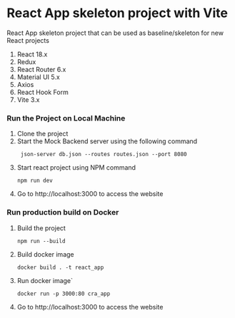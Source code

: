# React App skeleton project with Vite

React App skeleton project that can be used as baseline/skeleton for new React projects

1. React 18.x
2. Redux
3. React Router 6.x
4. Material UI 5.x
5. Axios
6. React Hook Form
7. Vite 3.x

### Run the Project on Local Machine

1. Clone the project
2. Start the Mock Backend server using the following command
   ```shell
    json-server db.json --routes routes.json --port 8080
   ```
3. Start react project using NPM command
    ```shell
    npm run dev
    ```
4. Go to http://localhost:3000 to access the website

### Run production build on Docker

1. Build the project
   ```shell
   npm run --build
    ```
2. Build docker image
    ```shell
    docker build . -t react_app
    ```
3. Run docker image`

    ```shell
    docker run -p 3000:80 cra_app
    ```
4. Go to http://localhost:3000 to access the website 

